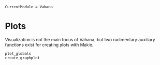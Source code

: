 ```@meta
CurrentModule = Vahana
```

# Plots

Visualization is not the main focus of Vahana, but two rudimentary auxiliary functions exist for creating plots with Makie.

```@docs
plot_globals
create_graphplot
```
